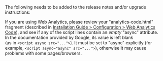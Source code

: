 The following needs to be added to the release notes and/or upgrade instructions: 

If you are using Web Analytics, please review your "analytics-code.html" fragment (described in [Installation Guide > Configuration > Web Analytics Code](http://guides.dataverse.org/en/latest/installation/config.html#web-analytics-code)), and see if any of the script lines contain an *empty* "async" attribute. In the documentation provided by Google, its value is left blank \
(as in ``<script async src="...">``). It must be set to "async" explicitly (for example, ``<script async="async" src="...">``), otherwise it may cause problems with some pages/browsers.
